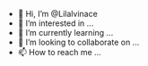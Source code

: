 - 👋 Hi, I’m @Lilalvinace
- 👀 I’m interested in ...
- 🌱 I’m currently learning ...
- 💞️ I’m looking to collaborate on ...
- 📫 How to reach me ...

<!---
Lilalvinace/Lilalvinace is a ✨ special ✨ repository because its `README.md` (this file) appears on your GitHub profile.
You can click the Preview link to take a look at your changes.
--->
